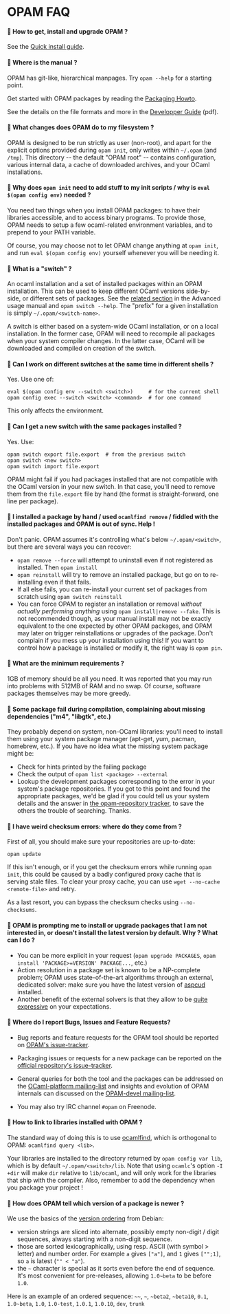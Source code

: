 # OPAM FAQ


#### 🐫  How to get, install and upgrade OPAM ?

See the [Quick install guide](Quick_Install.html).


#### 🐫  Where is the manual ?

OPAM has git-like, hierarchical manpages. Try `opam --help` for a starting point.

Get started with OPAM packages by reading the [Packaging Howto](Packaging.html).

See the details on the file formats and more in the [Developper
Guide](https://github.com/ocaml/opam/blob/latest/doc/dev-manual/dev-manual.pdf?raw=true)
(pdf).


#### 🐫  What changes does OPAM do to my filesystem ?

OPAM is designed to be run strictly as user (non-root), and apart for the
explicit options provided during `opam init`, only writes within `~/.opam` (and
`/tmp`). This directory -- the default "OPAM root" -- contains configuration,
various internal data, a cache of downloaded archives, and your OCaml
installations.


#### 🐫  Why does ``opam init`` need to add stuff to my init scripts / why is ``eval $(opam config env)`` needed ?

You need two things when you install OPAM packages: to have their libraries
accessible, and to access binary programs. To provide those, OPAM needs to setup
a few ocaml-related environment variables, and to prepend to your PATH variable.

Of course, you may choose not to let OPAM change anything at `opam init`, and
run `eval $(opam config env)` yourself whenever you will be needing it.


#### 🐫  What is a "switch" ?

An ocaml installation and a set of installed packages within an OPAM
installation. This can be used to keep different OCaml versions side-by-side, or
different sets of packages. See the [related
section](Advanced_Usage.html#opamswitch) in the Advanced usage manual and
`opam switch --help`. The "prefix" for a given installation is simply
`~/.opam/<switch-name>`.

A switch is either based on a system-wide OCaml installation, or on a local
installation. In the former case, OPAM will need to recompile all packages when
your system compiler changes. In the latter case, OCaml will be downloaded and
compiled on creation of the switch.


#### 🐫  Can I work on different switches at the same time in different shells ?

Yes. Use one of:

```
eval $(opam config env --switch <switch>)     # for the current shell
opam config exec --switch <switch> <command>  # for one command
```

This only affects the environment.


#### 🐫  Can I get a new switch with the same packages installed ?

Yes. Use:

```
opam switch export file.export  # from the previous switch
opam switch <new switch>
opam switch import file.export
```

OPAM might fail if you had packages installed that are not compatible with the
OCaml version in your new switch. In that case, you'll need to remove them from
the `file.export` file by hand (the format is straight-forward, one line per
package).


#### 🐫  I installed a package by hand / used ``ocamlfind remove`` / fiddled with the installed packages and OPAM is out of sync. Help !

Don't panic. OPAM assumes it's controlling what's below `~/.opam/<switch>`, but
there are several ways you can recover:
* `opam remove --force` will attempt to uninstall even if not registered as
  installed. Then `opam install`
* `opam reinstall` will try to remove an installed package, but go on to
  re-installing even if that fails.
* If all else fails, you can re-install your current set of packages from
  scratch using `opam switch reinstall`
* You can force OPAM to register an installation or removal _without actually
  performing anything_ using `opam install|remove --fake`. This is not
  recommended though, as your manual install may not be exactly equivalent to
  the one expected by other OPAM packages, and OPAM may later on trigger
  reinstallations or upgrades of the package. Don't complain if you mess up your
  installation using this! If you want to control how a package is installed or
  modify it, the right way is `opam pin`.


#### 🐫  What are the minimum requirements ?

1GB of memory should be all you need. It was reported that you may run into
problems with 512MB of RAM and no swap. Of course, software packages themselves
may be more greedy.


#### 🐫  Some package fail during compilation, complaining about missing dependencies ("m4", "libgtk", etc.)

They probably depend on system, non-OCaml libraries: you'll need to install them
using your system package manager (apt-get, yum, pacman, homebrew, etc.). If you
have no idea what the missing system package might be:
* Check for hints printed by the failing package
* Check the output of `opam list <package> --external`
* Lookup the development packages corresponding to the error in your system's
  package repositories. If you got to this point and found the appropriate
  packages, we'd be glad if you could tell us your system details and the answer
  in [the opam-repository
  tracker](https://github.com/ocaml/opam-repository/issues), to save the others
  the trouble of searching. Thanks.


#### 🐫  I have weird checksum errors: where do they come from ?

First of all, you should make sure your repositories are up-to-date:

```
opam update
```

If this isn't enough, or if you get the checksum errors while running `opam
init`, this could be caused by a badly configured proxy cache that is serving
stale files. To clear your proxy cache, you can use `wget --no-cache
<remote-file>` and retry.

As a last resort, you can bypass the checksum checks using `--no-checksums`.


#### 🐫  OPAM is prompting me to install or upgrade packages that I am not interested in, or doesn't install the latest version by default. Why ? What can I do ?

* You can be more explicit in your request (`opam upgrade PACKAGES`, `opam
  install 'PACKAGE>=VERSION' PACKAGE...`, etc.)
* Action resolution in a package set is known to be a NP-complete problem; OPAM
  uses state-of-the-art algorithms through an external, dedicated solver: make
  sure you have the latest version of [aspcud](http://potassco.sourceforge.net/)
  installed.
* Another benefit of the external solvers is that they allow to be [quite
  expressive](Specifying_Solver_Preferences.html) on your expectations.


#### 🐫  Where do I report Bugs, Issues and Feature Requests?

- Bug reports and feature requests for the OPAM tool should be reported on
[OPAM's issue-tracker](https://github.com/ocaml/opam/issues).

- Packaging issues or requests for a new package can be reported on the
[official repository's
issue-tracker](https://github.com/ocaml/opam-repository/issues).

- General queries for both the tool and the packages can be addressed on the
[OCaml-platform mailing-list](http://lists.ocaml.org/listinfo/platform) and
insights and evolution of OPAM internals can discussed on the [OPAM-devel
mailing-list](http://lists.ocaml.org/listinfo/opam-devel).

- You may also try IRC channel `#opam` on Freenode.


#### 🐫  How to link to libraries installed with OPAM ?

The standard way of doing this is to use
[ocamlfind](http://opam.ocaml.org/packages/ocamlfind/ocamlfind.1.5.1/), which is
orthogonal to OPAM: `ocamlfind query <lib>`.

Your libraries are installed to the directory returned by ``opam config var
lib``, which is by default `~/.opam/<switch>/lib`. Note that using `ocamlc`'s
option `-I +dir` will make `dir` relative to `lib/ocaml`, and will only work for
the libraries that ship with the compiler. Also, remember to add the dependency when
you package your project !


#### 🐫  How does OPAM tell which version of a package is newer ?

We use the basics of the [version
ordering](https://www.debian.org/doc/debian-policy/ch-controlfields.html#s-f-Version)
from Debian:

- version strings are sliced into alternate, possibly empty non-digit / digit
  sequences, always starting with a non-digit sequence.
- those are sorted lexicographically, using resp. ASCII (with symbol > letter)
  and number order. For example `a` gives `["a"]`, and `1` gives `["";1]`, so
  `a` is latest (`"" < "a"`).
- the `~` character is special as it sorts even before the end of sequence. It's
  most convenient for pre-releases, allowing `1.0~beta` to be before `1.0`.

Here is an example of an ordered sequence: `~~`, `~`, `~beta2`, `~beta10`, `0.1`,
`1.0~beta`, `1.0`, `1.0-test`, `1.0.1`, `1.0.10`, `dev`, `trunk`
